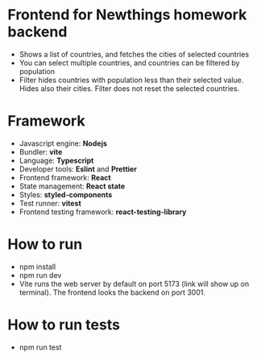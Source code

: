 # Frontend for Newthings homework backend

-   Shows a list of countries, and fetches the cities of selected countries
-   You can select multiple countries, and countries can be filtered by population
-   Filter hides countries with population less than their selected value. Hides also their cities. Filter does not reset the selected countries.

# Framework

-   Javascript engine: **Nodejs**
-   Bundler: **vite**
-   Language: **Typescript**
-   Developer tools: **Eslint** and **Prettier**
-   Frontend framework: **React**
-   State management: **React state**
-   Styles: **styled-components**
-   Test runner: **vitest**
-   Frontend testing framework: **react-testing-library**

# How to run

-   npm install
-   npm run dev
-   Vite runs the web server by default on port 5173 (link will show up on terminal). The frontend looks the backend on port 3001.

# How to run tests

-   npm run test

